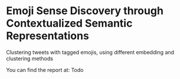 # Emoji Sense Discovery through Contextualized Semantic Representations

Clustering tweets with tagged emojis, using different embedding and clustering methods

You can find the report at: Todo
